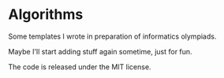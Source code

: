 # Algorithms

Some templates I wrote in preparation of informatics olympiads.

Maybe I'll start adding stuff again sometime, just for fun.

The code is released under the MIT license.
